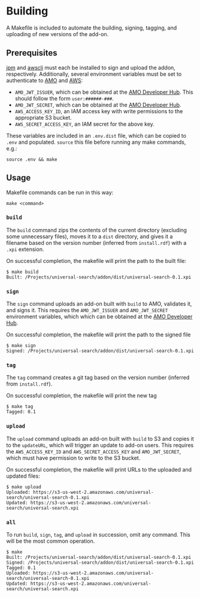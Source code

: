 # Building

A Makefile is included to automate the building, signing, tagging, and uploading of new versions of the add-on.


## Prerequisites

[jpm](https://developer.mozilla.org/en-US/Add-ons/SDK/Tools/jpm) and [awscli](https://aws.amazon.com/cli/) must each be installed to sign and upload the addon, respectively. Additionally, several environment variables must be set to authenticate to [AMO](https://addons.mozilla.org/) and [AWS](https://aws.amazon.com/):

* `AMO_JWT_ISSUER`, which can be obtained at the [AMO Developer Hub](https://addons.mozilla.org/en-US/developers/addon/api/key/). This should follow the form `user:######-###`.
* `AMO_JWT_SECRET`, which can be obtained at the [AMO Developer Hub](https://addons.mozilla.org/en-US/developers/addon/api/key/).
* `AWS_ACCESS_KEY_ID`, an IAM access key with write permissions to the appropriate S3 bucket.
* `AWS_SECRET_ACCESS_KEY`, an IAM secret for the above key.

These variables are included in an `.env.dist` file, which can be copied to `.env` and populated. `source` this file before running any make commands, e.g.:

```shell
source .env && make
```


## Usage

Makefile commands can be run in this way:

```shell
make <command>
```


### `build`

The `build` command zips the contents of the current directory (excluding some unnecessary files), moves it to a `dist` directory, and gives it a filename based on the version number (inferred from `install.rdf`) with a `.xpi` extension.

On successful completion, the makefile will print the path to the built file:

```shell
$ make build
Built: /Projects/universal-search/addon/dist/universal-search-0.1.xpi
```


### `sign`

The `sign` command uploads an add-on built with `build` to AMO, validates it, and signs it. This requires the `AMO_JWT_ISSUER` and `AMO_JWT_SECRET` environment variables, which which can be obtained at the [AMO Developer Hub](https://addons.mozilla.org/en-US/developers/addon/api/key/).

On successful completion, the makefile will print the path to the signed file

```shell
$ make sign
Signed: /Projects/universal-search/addon/dist/universal-search-0.1.xpi
```


### `tag`

The `tag` command creates a git tag based on the version number (inferred from `install.rdf`).

On successful completion, the makefile will print the new tag

```shell
$ make tag
Tagged: 0.1
```


### `upload`

The `upload` command uploads an add-on built with `build` to S3 and copies it to the `updateURL`, which will trigger an update to add-on users. This requires the `AWS_ACCESS_KEY_ID` and `AWS_SECRET_ACCESS_KEY` and `AMO_JWT_SECRET`, which must have permission to write to the S3 bucket.

On successful completion, the makefile will print URLs to the uploaded and updated files:

```shell
$ make upload
Uploaded: https://s3-us-west-2.amazonaws.com/universal-search/universal-search-0.1.xpi
Updated: https://s3-us-west-2.amazonaws.com/universal-search/universal-search.xpi
```


### `all`

To run `build`, `sign`, `tag`, and `upload` in succession, omit any command. This will be the most common operation.

```shell
$ make
Built: /Projects/universal-search/addon/dist/universal-search-0.1.xpi
Signed: /Projects/universal-search/addon/dist/universal-search-0.1.xpi
Tagged: 0.1
Uploaded: https://s3-us-west-2.amazonaws.com/universal-search/universal-search-0.1.xpi
Updated: https://s3-us-west-2.amazonaws.com/universal-search/universal-search.xpi
```
